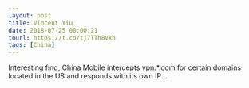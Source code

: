 ```yaml
---
layout: post
title: Vincent Yiu
date: 2018-07-25 00:00:21
tourl: https://t.co/tj7TTh8Vxh
tags: [China]
---
```

Interesting find, China Mobile intercepts vpn.*.com for certain domains located in the US and responds with its own IP...